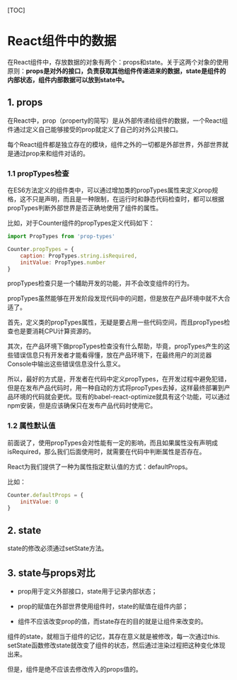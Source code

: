 [TOC]

# React组件中的数据

在React组件中，存放数据的对象有两个：props和state。关于这两个对象的使用原则：**props是对外的接口，负责获取其他组件传递进来的数据，state是组件的内部状态，组件内部数据可以放到state中。**

## 1. props

在React中，prop（property的简写）是从外部传递给组件的数据，一个React组件通过定义自己能够接受的prop就定义了自己的对外公共接口。

每个React组件都是独立存在的模块，组件之外的一切都是外部世界，外部世界就是通过prop来和组件对话的。

### 1.1 propTypes检查

在ES6方法定义的组件类中，可以通过增加类的propTypes属性来定义prop规格，这不只是声明，而且是一种限制，在运行时和静态代码检查时，都可以根据propTypes判断外部世界是否正确地使用了组件的属性。

比如，对于Counter组件的propTypes定义代码如下：

```js
import PropTypes from 'prop-types'

Counter.propTypes = {
    caption: PropTypes.string.isRequired,
    initValue: PropTypes.number
}
```

propTypes检查只是一个辅助开发的功能，并不会改变组件的行为。

propTypes虽然能够在开发阶段发现代码中的问题，但是放在产品环境中就不大合适了。

首先，定义类的propTypes属性，无疑是要占用一些代码空间，而且propTypes检查也是要消耗CPU计算资源的。

其次，在产品环境下做propTypes检查没有什么帮助，毕竟，propTypes产生的这些错误信息只有开发者才能看得懂，放在产品环境下，在最终用户的浏览器Console中输出这些错误信息没什么意义。

所以，最好的方式是，开发者在代码中定义propTypes，在开发过程中避免犯错，但是在发布产品代码时，用一种自动的方式将propTypes去掉，这样最终部署到产品环境的代码就会更优。现有的babel-react-optimize就具有这个功能，可以通过npm安装，但是应该确保只在发布产品代码时使用它。

### 1.2 属性默认值

前面说了，使用propTypes会对性能有一定的影响，而且如果属性没有声明成isRequired，那么我们后面使用时，就需要在代码中判断属性是否存在。

React为我们提供了一种为属性指定默认值的方式：defaultProps。

比如：

```js
Counter.defaultProps = {
    initValue: 0
}
```

## 2. state

state的修改必须通过setState方法。

## 3. state与props对比

- prop用于定义外部接口，state用于记录内部状态；

- prop的赋值在外部世界使用组件时，state的赋值在组件内部；

- 组件不应该改变prop的值，而state存在的目的就是让组件来改变的。

组件的state，就相当于组件的记忆，其存在意义就是被修改，每一次通过this. setState函数修改state就改变了组件的状态，然后通过渲染过程把这种变化体现出来。

但是，组件是绝不应该去修改传入的props值的。
